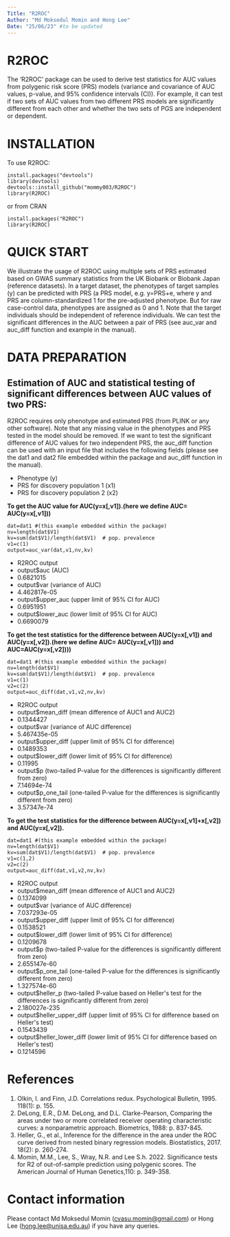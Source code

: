 ```yaml
---
Title: "R2ROC"
Author: "Md Moksedul Momin and Hong Lee"
Date: "25/06/23" #to be updated
---
```


# R2ROC
The ‘R2ROC’ package can be used to derive test statistics for AUC values from polygenic risk score (PRS) models (variance and covariance of AUC values, p-value, and 95% confidence intervals (CI)). For example, it can test if two sets of AUC values from two different PRS models are significantly different from each other and whether the two sets of PGS are independent or dependent. 

# INSTALLATION
To use R2ROC:
```
install.packages("devtools")
library(devtools)
devtools::install_github("mommy003/R2ROC")
library(R2ROC)
```
 or from CRAN
```
install.packages("R2ROC") 
library(R2ROC)
```
# QUICK START
We illustrate the usage of R2ROC using multiple sets of PRS estimated based on GWAS summary statistics from the UK Biobank or Biobank Japan (reference datasets). In a target dataset, the phenotypes of target samples (y) can be predicted with PRS (a PRS model, e.g. y=PRS+e, where y and PRS are column-standardized 1 for the pre-adjusted phenotype. But for raw case-control data, phenotypes are assigned as 0 and 1. Note that the target individuals should be independent of reference individuals. We can test the significant differences in the AUC between a pair of PRS (see auc_var and auc_diff function and example in the manual).

# DATA PREPARATION
## Estimation of AUC and statistical testing of significant differences between AUC values of two PRS:
R2ROC requires only phenotype and estimated PRS (from PLINK or any other software). Note that any missing value in the phenotypes and PRS tested in the model should be removed. If we want to test the significant difference of AUC values for two independent PRS, the auc_diff function can be used with an input file that includes the following fields (please see the dat1 and dat2 file embedded within the package and auc_diff function in the manual).
- Phenotype (y)
- PRS for discovery population 1 (x1)
- PRS for discovery population 2 (x2)

**To get the AUC value for AUC(y=x[,v1]).(here we define AUC= AUC(y=x[,v1]))**
```
dat=dat1 #(this example embedded within the package)
nv=length(dat$V1)
kv=sum(dat$V1)/length(dat$V1)  # pop. prevalence
v1=c(1)
output=auc_var(dat,v1,nv,kv)
```
- R2ROC output
- output$auc (AUC)
- 0.6821015
- output$var (variance of AUC)
- 4.462817e-05
- output$upper_auc (upper limit of 95% CI for AUC)
- 0.6951951
- output$lower_auc (lower limit of 95% CI for AUC)
- 0.6690079
  
**To get the test statistics for the difference between AUC(y=x[,v1]) and AUC(y=x[,v2]).(here we define AUC= AUC(y=x[,v1])) and AUC=AUC(y=x[,v2])))**
```
dat=dat1 #(this example embedded within the package)
nv=length(dat$V1)
kv=sum(dat$V1)/length(dat$V1)  # pop. prevalence
v1=c(1)
v2=c(2)
output=auc_diff(dat,v1,v2,nv,kv)
```
- R2ROC output
- output$mean_diff (mean difference of AUC1 and AUC2)
- 0.1344427
- output$var (variance of AUC difference)
- 5.467435e-05
- output$upper_diff (upper limit of 95% CI for difference)
- 0.1489353
- output$lower_diff (lower limit of 95% CI for difference)
- 0.11995
- output$p (two-tailed P-value for the differences is significantly different from zero)
- 7.14694e-74
- output$p_one_tail (one-tailed P-value for the differences is significantly different from zero)
- 3.57347e-74

**To get the test statistics for the difference between AUC(y=x[,v1]+x[,v2]) and AUC(y=x[,v2]).**
```
dat=dat1 #(this example embedded within the package)
nv=length(dat$V1)
kv=sum(dat$V1)/length(dat$V1)  # pop. prevalence
v1=c(1,2)
v2=c(2)
output=auc_diff(dat,v1,v2,nv,kv)
```
- R2ROC output
- output$mean_diff (mean difference of AUC1 and AUC2)
- 0.1374099
- output$var (variance of AUC difference)
- 7.037293e-05
- output$upper_diff (upper limit of 95% CI for difference)
- 0.1538521
- output$lower_diff (lower limit of 95% CI for difference)
- 0.1209678
- output$p (two-tailed P-value for the differences is significantly different from zero)
- 2.655147e-60
- output$p_one_tail (one-tailed P-value for the differences is significantly different from zero)
- 1.327574e-60
- output$heller_p (two-tailed P-value based on Heller's test for the differences is significantly different from zero)
- 2.180027e-235
- output$heller_upper_diff (upper limit of 95% CI for difference based on Heller's test)
- 0.1543439
- output$heller_lower_diff (lower limit of 95% CI for difference based on Heller's test)
- 0.1214596

# References
1. Olkin, I. and  Finn, J.D. Correlations redux. Psychological Bulletin, 1995. 118(1): p. 155.
2. DeLong, E.R., D.M. DeLong, and D.L. Clarke-Pearson, Comparing the areas under two or more correlated receiver operating characteristic curves: a nonparametric approach. Biometrics, 1988: p. 837-845.
3. Heller, G., et al., Inference for the difference in the area under the ROC curve derived from nested binary regression models. Biostatistics, 2017. 18(2): p. 260-274.
4. Momin, M.M., Lee, S., Wray, N.R. and Lee S.h. 2022. Significance tests for R2 of out-of-sample prediction using polygenic scores. The American Journal of Human Genetics,110: p. 349-358. 

# Contact information
Please contact Md Moksedul Momin (cvasu.momin@gmail.com) or Hong Lee (hong.lee@unisa.edu.au) if you have any queries.
